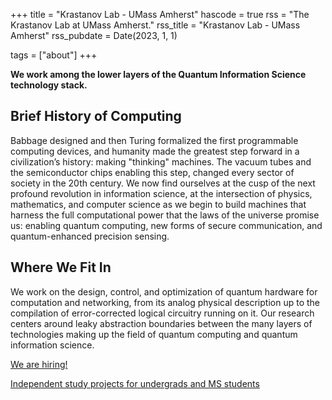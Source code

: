 +++
title = "Krastanov Lab - UMass Amherst"
hascode = true
rss = "The Krastanov Lab at UMass Amherst."
rss_title = "Krastanov Lab - UMass Amherst"
rss_pubdate = Date(2023, 1, 1)

tags = ["about"]
+++

**We work among the lower layers of the Quantum Information Science technology stack.**

## Brief History of Computing

Babbage designed and then Turing formalized the first programmable computing devices, and humanity made the greatest step forward in a civilization’s history: making "thinking" machines. The vacuum tubes and the semiconductor chips enabling this step, changed every sector of society in the 20th century. We now find ourselves at the cusp of the next profound revolution in information science, at the intersection of physics, mathematics, and computer science as we begin to build machines that harness the full computational power that the laws of the universe promise us: enabling quantum computing, new forms of secure communication, and quantum-enhanced precision sensing.

## Where We Fit In

We work on the design, control, and optimization of quantum hardware for computation and networking, from its analog physical description up to the compilation of error-corrected logical circuitry running on it. Our research centers around leaky abstraction boundaries between the many layers of technologies making up the field of quantum computing and quantum information science.

<!--TODO[More about our research work.]({{ site.url }}{{ site.baseurl }}/research)-->

[We are hiring!](/vacancies)

[Independent study projects for undergrads and MS students](/independentstudy)

<!--TODO
<div markdown="0" id="carousel" class="carousel slide" data-ride="carousel" data-interval="4000" data-pause="hover" >
  <ol class="carousel-indicators">
      <li data-target="#carousel" data-slide-to="0" class="active"></li>
      <li data-target="#carousel" data-slide-to="1"></li>
      <li data-target="#carousel" data-slide-to="2"></li>
  </ol>
  <div class="carousel-inner" markdown="0">
      <div class="item active">
          <img src="{{ site.url }}{{ site.baseurl }}/images/carousel/placeholder" alt="Slide 1" />
      </div>
      <div class="item">
          <img src="{{ site.url }}{{ site.baseurl }}/images/carousel/placeholder" alt="Slide 2" />
      </div>
      <div class="item">
          <img src="{{ site.url }}{{ site.baseurl }}/images/carousel/placeholder" alt="Slide 3" />
      </div>
  </div>
  <a class="left carousel-control" href="#carousel" role="button" data-slide="prev">
    <span class="glyphicon glyphicon-chevron-left" aria-hidden="true"></span>
    <span class="sr-only">Previous</span>
  </a>
  <a class="right carousel-control" href="#carousel" role="button" data-slide="next">
    <span class="glyphicon glyphicon-chevron-right" aria-hidden="true"></span>
    <span class="sr-only">Next</span>
  </a>
</div>
-->

<!--TODO funding acknowledgement
We are grateful for funding from...

<figure class="fourth">
  <img src="{{ site.url }}{{ site.baseurl }}/images/logopic/placeholder.jpg" style="width: 100px">
</figure>
-->
